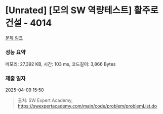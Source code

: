 # [Unrated] [모의 SW 역량테스트] 활주로 건설 - 4014 

[문제 링크](https://swexpertacademy.com/main/code/problem/problemDetail.do?contestProbId=AWIeW7FakkUDFAVH) 

### 성능 요약

메모리: 27,392 KB, 시간: 103 ms, 코드길이: 3,866 Bytes

### 제출 일자

2025-04-09 15:50



> 출처: SW Expert Academy, https://swexpertacademy.com/main/code/problem/problemList.do